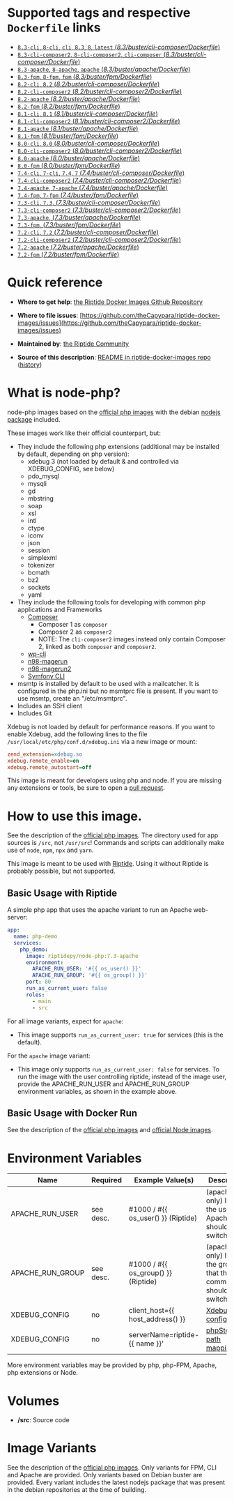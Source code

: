 # Supported tags and respective `Dockerfile` links

-	[`8.3-cli`, `8-cli`, `cli`, `8.3`, `8`, `latest` (*8.3/buster/cli-composer/Dockerfile*)](https://github.com/theCapypara/riptide-docker-images/tree/master/node-php/8.3/buster/cli-composer/Dockerfile)
-	[`8.3-cli-composer2`, `8-cli-composer2`, `cli-composer` (*8.3/buster/cli-composer/Dockerfile*)](https://github.com/theCapypara/riptide-docker-images/tree/master/node-php/8.3/buster/cli-composer2/Dockerfile)
-	[`8.3-apache`, `8-apache`, `apache` (*8.3/buster/apache/Dockerfile*)](https://github.com/theCapypara/riptide-docker-images/tree/master/node-php/8.3/buster/apache/Dockerfile)
-	[`8.3-fpm`, `8-fpm`, `fpm` (*8.3/buster/fpm/Dockerfile*)](https://github.com/theCapypara/riptide-docker-images/tree/master/node-php/8.3/buster/fpm/Dockerfile)
-	[`8.2-cli`, `8.2` (*8.2/buster/cli-composer/Dockerfile*)](https://github.com/theCapypara/riptide-docker-images/tree/master/node-php/8.2/buster/cli-composer/Dockerfile)
-	[`8.2-cli-composer2` (*8.2/buster/cli-composer2/Dockerfile*)](https://github.com/theCapypara/riptide-docker-images/tree/master/node-php/8.2/buster/cli-composer2/Dockerfile)
-	[`8.2-apache` (*8.2/buster/apache/Dockerfile*)](https://github.com/theCapypara/riptide-docker-images/tree/master/node-php/8.2/buster/apache/Dockerfile)
-	[`8.2-fpm` (*8.2/buster/fpm/Dockerfile*)](https://github.com/theCapypara/riptide-docker-images/tree/master/node-php/8.2/buster/fpm/Dockerfile)
-	[`8.1-cli`, `8.1` (*8.1/buster/cli-composer/Dockerfile*)](https://github.com/theCapypara/riptide-docker-images/tree/master/node-php/8.1/buster/cli-composer/Dockerfile)
-	[`8.1-cli-composer2` (*8.1/buster/cli-composer2/Dockerfile*)](https://github.com/theCapypara/riptide-docker-images/tree/master/node-php/8.1/buster/cli-composer2/Dockerfile)
-	[`8.1-apache` (*8.1/buster/apache/Dockerfile*)](https://github.com/theCapypara/riptide-docker-images/tree/master/node-php/8.1/buster/apache/Dockerfile)
-	[`8.1-fpm` (*8.1/buster/fpm/Dockerfile*)](https://github.com/theCapypara/riptide-docker-images/tree/master/node-php/8.1/buster/fpm/Dockerfile)
-	[`8.0-cli`, `8.0` (*8.0/buster/cli-composer/Dockerfile*)](https://github.com/theCapypara/riptide-docker-images/tree/master/node-php/8.0/buster/cli-composer/Dockerfile)
-	[`8.0-cli-composer2` (*8.0/buster/cli-composer2/Dockerfile*)](https://github.com/theCapypara/riptide-docker-images/tree/master/node-php/8.0/buster/cli-composer2/Dockerfile)
-	[`8.0-apache` (*8.0/buster/apache/Dockerfile*)](https://github.com/theCapypara/riptide-docker-images/tree/master/node-php/8.0/buster/apache/Dockerfile)
-	[`8.0-fpm` (*8.0/buster/fpm/Dockerfile*)](https://github.com/theCapypara/riptide-docker-images/tree/master/node-php/8.0/buster/fpm/Dockerfile)
-	[`7.4-cli`, `7-cli`, `7.4`, `7` (*7.4/buster/cli-composer/Dockerfile*)](https://github.com/theCapypara/riptide-docker-images/tree/master/node-php/7.4/buster/cli-composer/Dockerfile)
-	[`7.4-cli-composer2` (*7.4/buster/cli-composer2/Dockerfile*)](https://github.com/theCapypara/riptide-docker-images/tree/master/node-php/7.4/buster/cli-composer2/Dockerfile)
-	[`7.4-apache`, `7-apache` (*7.4/buster/apache/Dockerfile*)](https://github.com/theCapypara/riptide-docker-images/tree/master/node-php/7.4/buster/apache/Dockerfile)
-	[`7.4-fpm`, `7-fpm` (*7.4/buster/fpm/Dockerfile*)](https://github.com/theCapypara/riptide-docker-images/tree/master/node-php/7.4/buster/fpm/Dockerfile)
-	[`7.3-cli`, `7.3`, (*7.3/buster/cli-composer/Dockerfile*)](https://github.com/theCapypara/riptide-docker-images/tree/master/node-php/7.3/buster/cli-composer/Dockerfile)
-	[`7.3-cli-composer2` (*7.3/buster/cli-composer2/Dockerfile*)](https://github.com/theCapypara/riptide-docker-images/tree/master/node-php/7.3/buster/cli-composer2/Dockerfile)
-	[`7.3-apache`, (*7.3/buster/apache/Dockerfile*)](https://github.com/theCapypara/riptide-docker-images/tree/master/node-php/7.3/buster/apache/Dockerfile)
-	[`7.3-fpm`, (*7.3/buster/fpm/Dockerfile*)](https://github.com/theCapypara/riptide-docker-images/tree/master/node-php/7.3/buster/fpm/Dockerfile)
-	[`7.2-cli`, `7.2` (*7.2/buster/cli-composer/Dockerfile*)](https://github.com/theCapypara/riptide-docker-images/tree/master/node-php/7.2/buster/cli-composer/Dockerfile)
-	[`7.2-cli-composer2` (*7.2/buster/cli-composer2/Dockerfile*)](https://github.com/theCapypara/riptide-docker-images/tree/master/node-php/7.2/buster/cli-composer2/Dockerfile)
-	[`7.2-apache` (*7.2/buster/apache/Dockerfile*)](https://github.com/theCapypara/riptide-docker-images/tree/master/node-php/7.2/buster/apache/Dockerfile)
-	[`7.2-fpm` (*7.2/buster/fpm/Dockerfile*)](https://github.com/theCapypara/riptide-docker-images/tree/master/node-php/7.2/buster/fpm/Dockerfile)

# Quick reference

-	**Where to get help**:
	[the Riptide Docker Images Github Repository](https://github.com/theCapypara/riptide-docker-images)

-	**Where to file issues**:
	[https://github.com/theCapypara/riptide-docker-images/issues](https://github.com/theCapypara/riptide-docker-images/issues)

-	**Maintained by**:
	[the Riptide Community](https://github.com/theCapypara/riptide-docker-images)

-	**Source of this description**:
	[README in riptide-docker-images repo](https://github.com/theCapypara/riptide-docker-images/tree/master/node-php) ([history](https://github.com/theCapypara/riptide-docker-images/tree/master/node-php))

# What is node-php?

node-php images based on the [official php images](https://hub.docker.com/_/php) with the debian [nodejs package](https://packages.debian.org/sid/nodejs) included.

These images work like their official counterpart, but:

- They include the following php extensions (additional may be installed by default, depending on php version):
  - xdebug 3 (not loaded by default & and controlled via XDEBUG_CONFIG, see below)
  - pdo_mysql
  - mysqli
  - gd
  - mbstring
  - soap
  - xsl
  - intl
  - ctype
  - iconv
  - json
  - session
  - simplexml
  - tokenizer
  - bcmath
  - bz2
  - sockets
  - yaml
- They include the following tools for developing with common php applications and Frameworks
  - [Composer](https://getcomposer.org/)
    - Composer 1 as `composer`
    - Composer 2 as `composer2`
    - NOTE: The `cli-composer2` images instead only contain Composer 2, linked as both `composer` and `composer2`.
  - [wp-cli](https://wp-cli.org/)
  - [n98-magerun](https://github.com/netz98/n98-magerun)
  - [n98-magerun2](https://github.com/netz98/n98-magerun2)
  - [Symfony CLI](https://symfony.com/)
- msmtp is installed by default to be used with a mailcatcher. It is configured in the php.ini but no msmtprc
  file is present. If you want to use msmtp, create an "/etc/msmtprc".
- Includes an SSH client
- Includes Git

Xdebug is not loaded by default for performance reasons. If you want
to enable Xdebug, add the following lines to the file ``/usr/local/etc/php/conf.d/xdebug.ini`` via a new image or mount:
```ini
zend_extension=xdebug.so
xdebug.remote_enable=on
xdebug.remote_autostart=off
```


This image is meant for developers using php and node. If you are missing any extensions
or tools, be sure to open a [pull request](https://github.com/theCapypara/riptide-docker-images/pulls).

# How to use this image.

See the description of the [official php images](https://hub.docker.com/_/php).
The directory used for app sources is `/src`, not `/usr/src`!
Commands and scripts can additionally make use of `node`, `npm`, `npx` and `yarn`.

This image is meant to be used with [Riptide](https://github.com/theCapypara/riptide-cli). 
Using it without Riptide is probably possible, but not supported.

## Basic Usage with Riptide

A simple php app that uses the apache variant to run an Apache web-server: 

```yaml
app:
  name: php-demo
  services:
    php_demo:
      image: riptidepy/node-php:7.3-apache
      environment:
        APACHE_RUN_USER: '#{{ os_user() }}'
        APACHE_RUN_GROUP: '#{{ os_group() }}'
      port: 80
      run_as_current_user: false
      roles:
        - main
        - src
```

For all image variants, expect for `apache`:

- This image supports ``run_as_current_user: true`` for services (this is the default).

For the `apache` image variant:

- This image only supports ``run_as_current_user: false`` for services.
  To run the image with the user controlling riptide, instead of the image user, provide the APACHE_RUN_USER and APACHE_RUN_GROUP environment variables,
  as shown in the example above.

## Basic Usage with Docker Run

See the description of the [official php images](https://hub.docker.com/_/php) and [official Node images](https://hub.docker.com/_/node).

# Environment Variables
 
| Name            | Required | Example Value(s)                    | Description                                                         |
|-----------------|----------|-------------------------------------|---------------------------------------------------------------------|
| APACHE_RUN_USER | see desc.| #1000 / #{{ os_user() }} (Riptide)  | (apache only) ID of the user that Apache should switch to           |   
| APACHE_RUN_GROUP| see desc.| #1000 / #{{ os_group() }} (Riptide) | (apache only) ID of the group that the main command should switch to|
| XDEBUG_CONFIG   | no       | client_host={{ host_address() }}    | [Xdebug configuration](https://xdebug.org/docs/remote)              |
| XDEBUG_CONFIG   | no       | serverName=riptide-{{ name }}'      | [phpStorm path mapping key](https://blog.jetbrains.com/phpstorm/2012/03/new-in-4-0-easier-debugging-of-remote-php-command-line-scripts/)|

More environment variables may be provided by php, php-FPM, Apache, php extensions or Node.

# Volumes
 
- **/src**: Source code

# Image Variants

See the description of the [official php images](https://hub.docker.com/_/php). Only
variants for FPM, CLI and Apache are provided. Only variants based on Debian buster are provided.
Every variant includes the latest nodejs package that was present in the debian repositories at the time of building.
